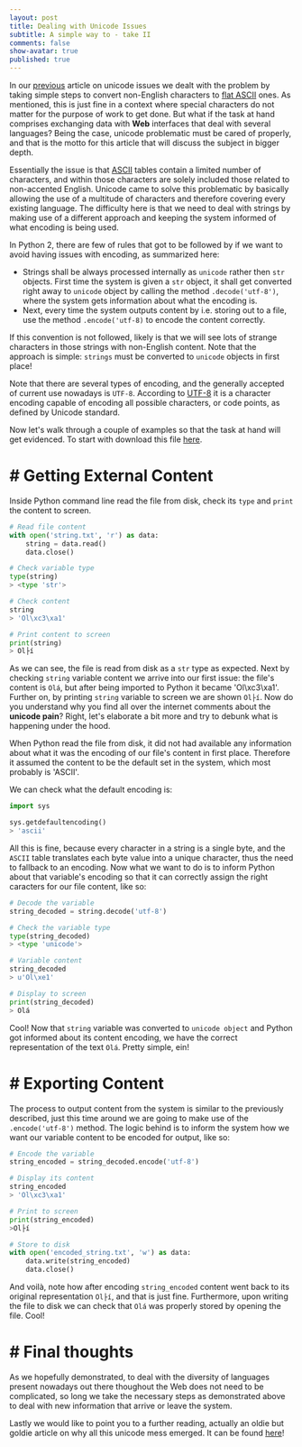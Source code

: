 ```yaml
---
layout: post
title: Dealing with Unicode Issues
subtitle: A simple way to - take II
comments: false
show-avatar: true
published: true
---
```


In our <a href='http://hpsilva.io/2015-12-01-dealing-with-unicode/'>previous</a> article on unicode issues we dealt with the problem by taking simple steps to convert non-English characters to <a href=''> flat ASCII</a> ones. As mentioned, this is just fine in a context where special characters do not matter for the purpose of work to get done. But what if the task at hand comprises exchanging data with **Web** interfaces that deal with several languages? Being the case, unicode problematic must be cared of properly, and that is the motto for this article that will discuss the subject in bigger depth.

Essentially the issue is that <a href='https://en.wikipedia.org/wiki/ASCII'>ASCII</a> tables contain a limited number of characters, and within those characters are solely included those related to non-accented English. Unicode came to solve this problematic by basically allowing the use of a multitude of characters and therefore covering every existing language. The difficulty here is that we need to deal with strings by making use of a different approach and keeping the system informed of what encoding is being used.


In Python 2, there are few of rules that got to be followed by if we want to avoid having issues with encoding, as summarized here:

* Strings shall be always processed internally as `unicode` rather then `str` objects. First time the system is given a `str` object, it shall get converted right away to `unicode` object by calling the method `.decode('utf-8')`, where the system gets information about what the encoding is.
* Next, every time the system outputs content by i.e. storing out to a file, use the method `.encode('utf-8)` to encode the content correctly.

If this convention is not followed, likely is that we will see lots of strange characters in those strings with non-English content. Note that the approach is simple: `strings` must be converted to `unicode` objects in first place!

Note that there are several types of encoding, and the generally accepted of current use nowadays is `UTF-8`. According to <a href='https://en.wikipedia.org/wiki/UTF-8'>UTF-8</a> it is a character encoding capable of encoding all possible characters, or code points, as defined by Unicode standard.

Now let's walk through a couple of examples so that the task at hand will get evidenced. To start with download this file <a href='https://raw.githubusercontent.com/hpsilva/hpsilva.github.io/master/_posts/data/string.txt'>here</a>.

# # Getting External Content

Inside Python command line read the file from disk, check its `type` and `print` the content to screen.

```python
# Read file content
with open('string.txt', 'r') as data:
    string = data.read()
    data.close()

# Check variable type
type(string)
> <type 'str'>

# Check content
string
> 'Ol\xc3\xa1'

# Print content to screen
print(string)
> Ol├í
```

As we can see, the file is read from disk as a `str` type as expected. Next by checking `string` variable content we arrive into our first issue: the file's content is `Olá`, but after being imported to Python it became 'Ol\xc3\xa1'. Further on, by printing `string` variable to screen we are shown `Ol├í`. Now do you understand why you find all over the internet comments about the **unicode pain**? Right, let's elaborate a bit more and try to debunk what is happening under the hood.


When Python read the file from disk, it did not had available any information about what it was the encoding of our file's content in first place. Therefore it assumed the content to be the default set in the system, which most probably is 'ASCII'. 


We can check what the default encoding is:

```python
import sys

sys.getdefaultencoding()
> 'ascii'
```

All this is fine, because every character in a string is a single byte, and the `ASCII` table translates each byte value into a unique character, thus the need to fallback to an encoding. Now what we want to do is to inform Python about that variable's encoding so that it can correctly assign the right caracters for our file content, like so:

```python
# Decode the variable
string_decoded = string.decode('utf-8')

# Check the variable type
type(string_decoded)
> <type 'unicode'>

# Variable content
string_decoded
> u'Ol\xe1'

# Display to screen
print(string_decoded)
> Olá
```

Cool! Now that `string` variable was converted to `unicode object` and Python got informed about its content encoding, we have the correct representation of the text `Olá`. Pretty simple, ein!


# # Exporting Content
The process to output content from the system is similar to the previously described, just this time around we are going to make use of the `.encode('utf-8')` method. The logic behind is to inform the system how we want our variable content to be encoded for output, like so:

```python
# Encode the variable
string_encoded = string_decoded.encode('utf-8')

# Display its content
string_encoded
> 'Ol\xc3\xa1'

# Print to screen
print(string_encoded)
>Ol├í

# Store to disk
with open('encoded_string.txt', 'w') as data:
    data.write(string_encoded)
    data.close()
```

And voilà, note how after encoding `string_encoded` content went back to its original representation `Ol├í`, and that is just fine. Furthermore, upon writing the file to disk we can check that `Olá` was properly stored by opening the file. Cool!

# # Final thoughts

As we hopefully demonstrated, to deal with the diversity of languages present nowadays out there thoughout the Web does not need to be complicated, so long we take the necessary steps as demonstrated above to deal with new information that arrive or leave the system.

Lastly we would like to point you to a further reading, actually an oldie but goldie article on why all this unicode mess emerged. It can be found <a href='http://www.joelonsoftware.com/articles/Unicode.html'>here</a>!
